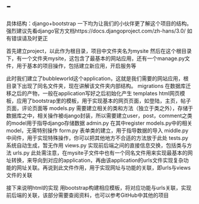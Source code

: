# -
具体结构：django+bootstrap
一下均为让我们的小伙伴更了解这个项目的结构。
强烈建议先看django官方文档https://docs.djangoproject.com/zh-hans/3.0/
如有错误请及时更正

首先建立project，以此作为根目录，项目中文件夹名为mysite
然后在这个根目录下，有一个文件夹mysite，这包含了最基本的网站应用，还有一个manage.py文件，用于基本的项目操作，包括建立新应用，开启服务等

此时我们建立了bubbleworld这个application，这就是我们需要的网站应用，根目录下出现了同名文件夹，现在讲解该文件夹内部结构。
migrations 在数据库迁移之后的产物，一般在application写好之后初始化产生
templates html网页模板，应用了bootstrap里的模板，用于实现基本的网页页面，如登陆，主页，帖子页面，评论页面等
models.py 需要建立相关的类和方法（独立于类之外），存储于数据库之中，相关操作被django封装，所以需要建立user，post，comment之类的model用于指导django存储数据
admin.py 在其中register models.py中的相关model，无需特别操作
form.py 表单类的建立，用于指导数据的导入
middle.py 中间件，用于实现特殊操作，你可以把其他地方不合适的方法放于此处
tests.py 系统自动生成，暂无作用
views.py 实现前后端之间的直接信息交换，包括类与方法
urls.py 此处需注意，在mysite子文件中也有一个同名文件用来实现最基本的网址转换，来导向到对应的application，再由该application的urls文件实现复杂功能的网址关联。再说到此文件作用，用于实现网址与功能的关联，即urls与views文件的关联

接下来说明html的实现
用bootstrap构建相应模板，将对应功能与urls关联，实现前后端的关联，该部分需要查阅资料，也可以参考GitHub中其他的项目
